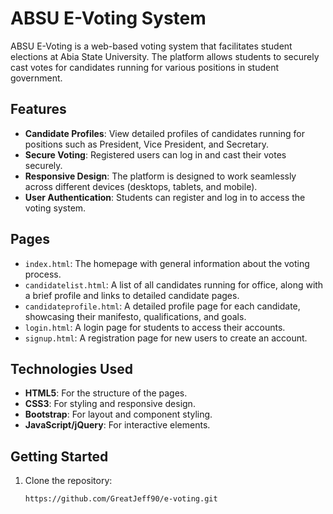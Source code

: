 # ABSU E-Voting System

ABSU E-Voting is a web-based voting system that facilitates student elections at Abia State University. The platform allows students to securely cast votes for candidates running for various positions in student government.

## Features

- **Candidate Profiles**: View detailed profiles of candidates running for positions such as President, Vice President, and Secretary.
- **Secure Voting**: Registered users can log in and cast their votes securely.
- **Responsive Design**: The platform is designed to work seamlessly across different devices (desktops, tablets, and mobile).
- **User Authentication**: Students can register and log in to access the voting system.

## Pages

- `index.html`: The homepage with general information about the voting process.
- `candidatelist.html`: A list of all candidates running for office, along with a brief profile and links to detailed candidate pages.
- `candidateprofile.html`: A detailed profile page for each candidate, showcasing their manifesto, qualifications, and goals.
- `login.html`: A login page for students to access their accounts.
- `signup.html`: A registration page for new users to create an account.

## Technologies Used

- **HTML5**: For the structure of the pages.
- **CSS3**: For styling and responsive design.
- **Bootstrap**: For layout and component styling.
- **JavaScript/jQuery**: For interactive elements.

## Getting Started

1. Clone the repository:
   ```bash
   https://github.com/GreatJeff90/e-voting.git
